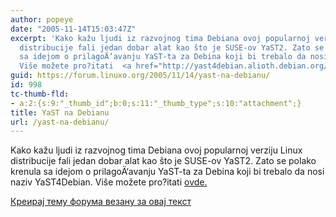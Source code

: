 ```yaml
---
author: popeye
date: "2005-11-14T15:03:47Z"
excerpt: 'Kako kažu ljudi iz razvojnog tima Debiana ovoj popularnoj verziju Linux
  distribucije fali jedan dobar alat kao što je SUSE-ov YaST2. Zato se polako krenula
  sa idejom o prilagoÄ‘avanju YaST-ta za Debina koji bi trebalo da nosi naziv YaST4Debian.
  Više možete pro?itati  <a href="http://yast4debian.alioth.debian.org/">ovde.</a> '
guid: https://forum.linuxo.org/2005/11/14/yast-na-debianu/
id: 998
tc-thumb-fld:
- a:2:{s:9:"_thumb_id";b:0;s:11:"_thumb_type";s:10:"attachment";}
title: YaST na Debianu
url: /yast-na-debianu/
---
```

Kako kažu ljudi iz razvojnog tima Debiana ovoj popularnoj verziju Linux distribucije fali jedan dobar alat kao što je SUSE-ov YaST2. Zato se polako krenula sa idejom o prilagoÄ‘avanju YaST-ta za Debina koji bi trebalo da nosi naziv YaST4Debian. Više možete pro?itati [ovde.](http://yast4debian.alioth.debian.org/) <!--break-->

[Креирај тему форума везану за овај текст](https://linuxo.org/nova-tema-na-forumu/?se_pid=998)